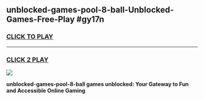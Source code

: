
## unblocked-games-pool-8-ball-Unblocked-Games-Free-Play #gy17n
<h3>
<a href="https://us.freeplayer.one?title=unblocked-games-pool-8-ball&ref=9M">CLICK TO PLAY</a></h3>
<hr>

<h3>
<a href="https://us.freeplayer.one?title=unblocked-games-pool-8-ball&ref=9M">CLICK 2 PLAY</a>
  
</h3>

<a href="https://us.freeplayer.one?title=unblocked-games-pool-8-ball&ref=9M"><img src="https://clearcache.store/games.png"></a>


**unblocked-games-pool-8-ball games unblocked: Your Gateway to Fun and Accessible Online Gaming**
